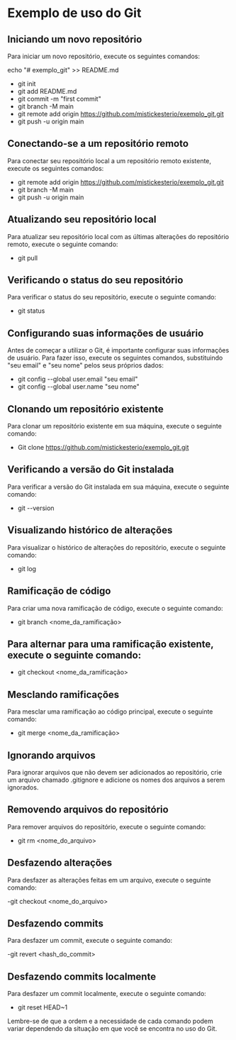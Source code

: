 # Exemplo de uso do Git

## Iniciando um novo repositório

Para iniciar um novo repositório, execute os seguintes comandos:

echo "# exemplo_git" >> README.md
- git init
- git add README.md
- git commit -m "first commit"
- git branch -M main
- git remote add origin https://github.com/mistickesterio/exemplo_git.git
- git push -u origin main

## Conectando-se a um repositório remoto

Para conectar seu repositório local a um repositório remoto existente, execute os seguintes comandos:

- git remote add origin https://github.com/mistickesterio/exemplo_git.git
- git branch -M main
- git push -u origin main

## Atualizando seu repositório local

Para atualizar seu repositório local com as últimas alterações do repositório remoto, execute o seguinte comando:

- git pull

## Verificando o status do seu repositório

Para verificar o status do seu repositório, execute o seguinte comando:

- git status

## Configurando suas informações de usuário

Antes de começar a utilizar o Git, é importante configurar suas informações de usuário. Para fazer isso, execute os seguintes comandos, substituindo "seu email" e "seu nome" pelos seus próprios dados:

- git config --global user.email "seu email"
- git config --global user.name "seu nome"

## Clonando um repositório existente

Para clonar um repositório existente em sua máquina, execute o seguinte comando:

- Git clone https://github.com/mistickesterio/exemplo_git.git

## Verificando a versão do Git instalada

Para verificar a versão do Git instalada em sua máquina, execute o seguinte comando:

- git --version

## Visualizando histórico de alterações
Para visualizar o histórico de alterações do repositório, execute o seguinte comando:

- git log

## Ramificação de código
Para criar uma nova ramificação de código, execute o seguinte comando:

- git branch <nome_da_ramificação>

## Para alternar para uma ramificação existente, execute o seguinte comando:

- git checkout <nome_da_ramificação>

## Mesclando ramificações
Para mesclar uma ramificação ao código principal, execute o seguinte comando:

- git merge <nome_da_ramificação>

## Ignorando arquivos
Para ignorar arquivos que não devem ser adicionados ao repositório, crie um arquivo chamado .gitignore e adicione os nomes dos arquivos a serem ignorados.

## Removendo arquivos do repositório
Para remover arquivos do repositório, execute o seguinte comando:

- git rm <nome_do_arquivo>

## Desfazendo alterações
Para desfazer as alterações feitas em um arquivo, execute o seguinte comando:

-git checkout <nome_do_arquivo>

## Desfazendo commits
Para desfazer um commit, execute o seguinte comando:

-git revert <hash_do_commit>

## Desfazendo commits localmente

Para desfazer um commit localmente, execute o seguinte comando:

- git reset HEAD~1

Lembre-se de que a ordem e a necessidade de cada comando podem variar dependendo da situação em que você se encontra no uso do Git.
